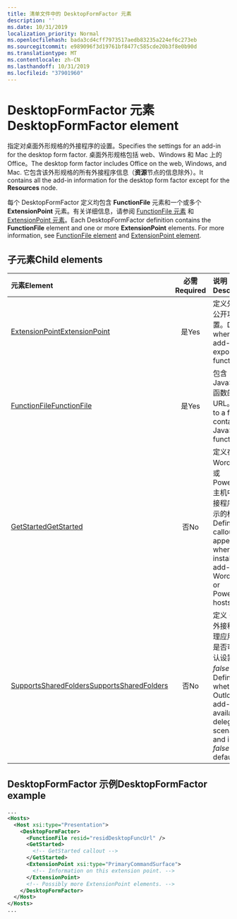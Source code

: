 ```yaml
---
title: 清单文件中的 DesktopFormFactor 元素
description: ''
ms.date: 10/31/2019
localization_priority: Normal
ms.openlocfilehash: bada3cd4cff7973517aedb83235a224ef6c273eb
ms.sourcegitcommit: e989096f3d19761bf8477c585cde20b3f8e0b90d
ms.translationtype: MT
ms.contentlocale: zh-CN
ms.lasthandoff: 10/31/2019
ms.locfileid: "37901960"
---
```

# <a name="desktopformfactor-element"></a><span data-ttu-id="c2d44-102">DesktopFormFactor 元素</span><span class="sxs-lookup"><span data-stu-id="c2d44-102">DesktopFormFactor element</span></span>

<span data-ttu-id="c2d44-103">指定对桌面外形规格的外接程序的设置。</span><span class="sxs-lookup"><span data-stu-id="c2d44-103">Specifies the settings for an add-in for the desktop form factor.</span></span> <span data-ttu-id="c2d44-104">桌面外形规格包括 web、Windows 和 Mac 上的 Office。</span><span class="sxs-lookup"><span data-stu-id="c2d44-104">The desktop form factor includes Office on the web, Windows, and Mac.</span></span> <span data-ttu-id="c2d44-105">它包含该外形规格的所有外接程序信息（**资源**节点的信息除外）。</span><span class="sxs-lookup"><span data-stu-id="c2d44-105">It contains all the add-in information for the desktop form factor except for the  **Resources** node.</span></span>

<span data-ttu-id="c2d44-p102">每个 DesktopFormFactor 定义均包含 **FunctionFile** 元素和一个或多个 **ExtensionPoint** 元素。有关详细信息，请参阅 [FunctionFile 元素](functionfile.md) 和 [ExtensionPoint 元素](extensionpoint.md)。</span><span class="sxs-lookup"><span data-stu-id="c2d44-p102">Each DesktopFormFactor definition contains the  **FunctionFile** element and one or more **ExtensionPoint** elements. For more information, see [FunctionFile element](functionfile.md) and [ExtensionPoint element](extensionpoint.md).</span></span>

## <a name="child-elements"></a><span data-ttu-id="c2d44-108">子元素</span><span class="sxs-lookup"><span data-stu-id="c2d44-108">Child elements</span></span>

| <span data-ttu-id="c2d44-109">元素</span><span class="sxs-lookup"><span data-stu-id="c2d44-109">Element</span></span>                               | <span data-ttu-id="c2d44-110">必需</span><span class="sxs-lookup"><span data-stu-id="c2d44-110">Required</span></span> | <span data-ttu-id="c2d44-111">说明</span><span class="sxs-lookup"><span data-stu-id="c2d44-111">Description</span></span>  |
|:--------------------------------------|:--------:|:-------------|
| [<span data-ttu-id="c2d44-112">ExtensionPoint</span><span class="sxs-lookup"><span data-stu-id="c2d44-112">ExtensionPoint</span></span>](extensionpoint.md)   | <span data-ttu-id="c2d44-113">是</span><span class="sxs-lookup"><span data-stu-id="c2d44-113">Yes</span></span>      | <span data-ttu-id="c2d44-114">定义外接程序公开功能的位置。</span><span class="sxs-lookup"><span data-stu-id="c2d44-114">Defines where an add-in exposes functionality.</span></span> |
| [<span data-ttu-id="c2d44-115">FunctionFile</span><span class="sxs-lookup"><span data-stu-id="c2d44-115">FunctionFile</span></span>](functionfile.md)       | <span data-ttu-id="c2d44-116">是</span><span class="sxs-lookup"><span data-stu-id="c2d44-116">Yes</span></span>      | <span data-ttu-id="c2d44-117">包含 JavaScript 函数的文件的 URL。</span><span class="sxs-lookup"><span data-stu-id="c2d44-117">A URL to a file that contains JavaScript functions.</span></span>|
| [<span data-ttu-id="c2d44-118">GetStarted</span><span class="sxs-lookup"><span data-stu-id="c2d44-118">GetStarted</span></span>](getstarted.md)           | <span data-ttu-id="c2d44-119">否</span><span class="sxs-lookup"><span data-stu-id="c2d44-119">No</span></span>       | <span data-ttu-id="c2d44-120">定义在 Word、Excel 或 PowerPoint 主机中安装外接程序时将显示的标注。</span><span class="sxs-lookup"><span data-stu-id="c2d44-120">Defines the callout that appears when installing the add-in in Word, Excel, or PowerPoint hosts.</span></span> |
| [<span data-ttu-id="c2d44-121">SupportsSharedFolders</span><span class="sxs-lookup"><span data-stu-id="c2d44-121">SupportsSharedFolders</span></span>](supportssharedfolders.md) | <span data-ttu-id="c2d44-122">否</span><span class="sxs-lookup"><span data-stu-id="c2d44-122">No</span></span> | <span data-ttu-id="c2d44-123">定义 Outlook 外接程序在代理应用场景中是否可用，默认设置为 *false*。</span><span class="sxs-lookup"><span data-stu-id="c2d44-123">Defines whether the Outlook add-in is available in delegate scenarios and is set to *false* by default.</span></span> |

## <a name="desktopformfactor-example"></a><span data-ttu-id="c2d44-124">DesktopFormFactor 示例</span><span class="sxs-lookup"><span data-stu-id="c2d44-124">DesktopFormFactor example</span></span>

```xml
...
<Hosts>
  <Host xsi:type="Presentation">
    <DesktopFormFactor>
      <FunctionFile resid="residDesktopFuncUrl" />
      <GetStarted>
        <!-- GetStarted callout -->
      </GetStarted>
      <ExtensionPoint xsi:type="PrimaryCommandSurface">
        <!-- Information on this extension point. -->
      </ExtensionPoint>
      <!-- Possibly more ExtensionPoint elements. -->
    </DesktopFormFactor>
  </Host>
</Hosts>
...
```
